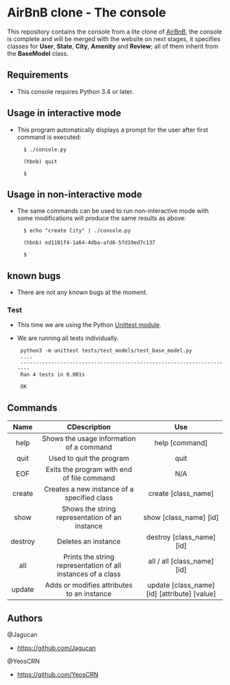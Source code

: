 # AirBnB clone - The console

This repository contains the console from a lite clone of <a href="https://www.airbnb.com/">AirBnB</a>, the console is complete and will be merged with the website on next stages, it specifies classes for <b>User</b>, <b>State</b>, <b>City</b>, <b>Amenity</b> and <b>Review</b>; all of them inherit from the <b>BaseModel</b> class.

## Requirements

- This console requires Python 3.4 or later.

## Usage in interactive mode

- This program automatically displays a prompt for the user after first command is executed:

        $ ./console.py

        (hbnb) quit

        $

## Usage in non-interactive mode

- The same commands can be used to run non-interactive mode with some modifications will produce the same results as above:

        $ echo "create City" | ./console.py

        (hbnb) ed1101f4-1a64-4dba-afd6-5fd19ed7c137

        $

## known bugs

- There are not any known bugs at the moment.

### Test

- This time we are using the Python <a href="https://docs.python.org/3.4/library/unittest.html">Unittest module</a>.

* We are running all tests individually.

       python3 -m unittest tests/test_models/test_base_model.py
       ....
       ----------------------------------------------------------------------
       Ran 4 tests in 0.001s

       OK

## Commands

|  Name   |                         CDescription                         |                     Use                      |
| :-----: | :----------------------------------------------------------: | :------------------------------------------: |
|  help   |           Shows the usage information of a command           |                help [command]                |
|  quit   |                   Used to quit the program                   |                     quit                     |
|   EOF   |          Exits the program with end of file command          |                     N/A                      |
| create  |         Creates a new instance of a specified class          |             create [class_name]              |
|  show   |        Shows the string representation of an instance        |            show [class_name] [id]            |
| destroy |                     Deletes an instance                      |          destroy [class_name] [id]           |
|   all   | Prints the string representation of all instances of a class |         all / all [class_name] [id]          |
| update  |          Adds or modifies attributes to an instance          | update [class_name] [id] [attribute] [value] |

## Authors

@Jagucan

- https://github.com/Jagucan

@YeosCRN

- https://github.com/YeosCRN

##
